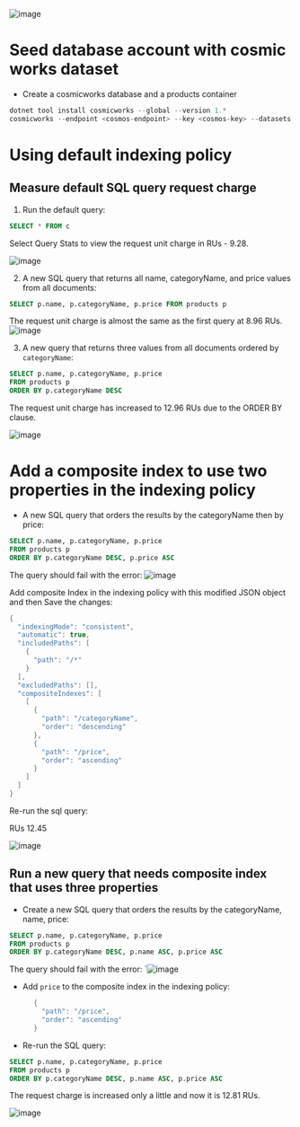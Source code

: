 ![image](https://github.com/ZCHAnalytics/Microsoft-Challenge-data-skills/assets/146954022/6c9413e0-28e6-49e5-9372-f0bed9f74783)


# Seed database account with cosmic works dataset
- Create a cosmicworks database and a products container
```csharp
dotnet tool install cosmicworks --global --version 1.*
cosmicworks --endpoint <cosmos-endpoint> --key <cosmos-key> --datasets product
```
# Using default indexing policy

## Measure default SQL query request charge
1. Run the default query:
```sql
SELECT * FROM c
```
Select Query Stats to view the request unit charge in RUs - 9.28.

![image](https://github.com/ZCHAnalytics/Microsoft-Challenge-data-skills/assets/146954022/f664f088-16df-43ac-b08f-5808431a8261)

2. A new SQL query that returns all name, categoryName, and price values from all documents:
```sql
SELECT p.name, p.categoryName, p.price FROM products p
```
The request unit charge is almost the same as the first query at 8.96 RUs.
![image](https://github.com/ZCHAnalytics/Microsoft-Challenge-data-skills/assets/146954022/48ef27ee-8954-4d99-bb49-9a37216e74c9)

3. A new query that returns three values from all documents ordered by `categoryName`:
```sql
SELECT p.name, p.categoryName, p.price
FROM products p
ORDER BY p.categoryName DESC
```
The request unit charge has increased to 12.96 RUs due to the ORDER BY clause.

![image](https://github.com/ZCHAnalytics/Microsoft-Challenge-data-skills/assets/146954022/074ff6ac-92eb-4200-b418-50b4cc999299)

# Add a composite index to use two properties in the indexing policy
- A new SQL query that orders the results by the categoryName then by price:
```sql
SELECT p.name, p.categoryName, p.price
FROM products p
ORDER BY p.categoryName DESC, p.price ASC
```
The query should fail with the error:
![image](https://github.com/ZCHAnalytics/Microsoft-Challenge-data-skills/assets/146954022/86c13905-7be7-47b8-a46c-8947670163a8)

Add composite Index in the indexing policy with this modified JSON object and then Save the changes:
```csharp
{
  "indexingMode": "consistent",
  "automatic": true,
  "includedPaths": [
    {
      "path": "/*"
    }
  ],
  "excludedPaths": [],
  "compositeIndexes": [
    [
      {
        "path": "/categoryName",
        "order": "descending"
      },
      {
        "path": "/price",
        "order": "ascending"
      }
    ]
  ]
}
```
Re-run the sql query:

RUs 12.45

![image](https://github.com/ZCHAnalytics/Microsoft-Challenge-data-skills/assets/146954022/33c1cf1f-c9bd-4956-bdfb-f18b237c3b4b)

## Run a new query that needs composite index that uses three properties
- Create a new SQL query that orders the results by the categoryName, name, price:
```sql
SELECT p.name, p.categoryName, p.price
FROM products p
ORDER BY p.categoryName DESC, p.name ASC, p.price ASC
```
The query should fail with the error:
`![image](https://github.com/ZCHAnalytics/Microsoft-Challenge-data-skills/assets/146954022/f1b835c1-fb5c-4465-a286-b1fb2ca138a7)

- Add `price` to the composite index in the indexing policy:
```csharp
      {
        "path": "/price",
        "order": "ascending"
      }
```
- Re-run the SQL query:
```sql
SELECT p.name, p.categoryName, p.price
FROM products p
ORDER BY p.categoryName DESC, p.name ASC, p.price ASC
```
The request charge is increased only a little and now it is 12.81 RUs.

![image](https://github.com/ZCHAnalytics/Microsoft-Challenge-data-skills/assets/146954022/6820470e-5ac7-4494-aa12-58c7dda82677)
